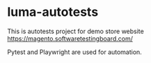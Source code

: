 # luma-autotests
This is autotests project for demo store website 
https://magento.softwaretestingboard.com/

Pytest and Playwright are used for automation.
